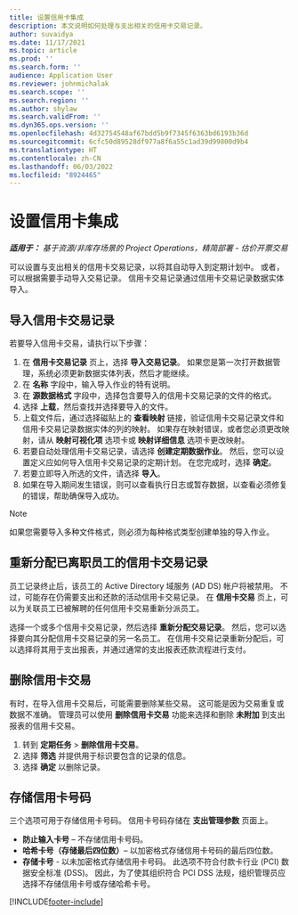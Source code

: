 ```yaml
---
title: 设置信用卡集成
description: 本文说明如何处理与支出相关的信用卡交易记录。
author: suvaidya
ms.date: 11/17/2021
ms.topic: article
ms.prod: ''
ms.search.form: ''
audience: Application User
ms.reviewer: johnmichalak
ms.search.scope: ''
ms.search.region: ''
ms.author: shylaw
ms.search.validFrom: ''
ms.dyn365.ops.version: ''
ms.openlocfilehash: 4d32754548af67bdd5b9f7345f6363bd6193b36d
ms.sourcegitcommit: 6cfc50d89528df977a8f6a55c1ad39d99800d9b4
ms.translationtype: HT
ms.contentlocale: zh-CN
ms.lasthandoff: 06/03/2022
ms.locfileid: "8924465"
---
```

# <a name="set-up-credit-card-integration"></a>设置信用卡集成

_**适用于：** 基于资源/非库存场景的 Project Operations，精简部署 - 估价开票交易_

可以设置与支出相关的信用卡交易记录，以将其自动导入到定期计划中。 或者，可以根据需要手动导入交易记录。 信用卡交易记录通过信用卡交易记录数据实体导入。

## <a name="import-credit-card-transactions"></a>导入信用卡交易记录

若要导入信用卡交易，请执行以下步骤：

1. 在 **信用卡交易记录** 页上，选择 **导入交易记录**。 如果您是第一次打开数据管理，系统必须更新数据实体列表，然后才能继续。
2. 在 **名称** 字段中，输入导入作业的特有说明。
3. 在 **源数据格式** 字段中，选择包含要导入的信用卡交易记录的文件的格式。
4. 选择 **上载**，然后查找并选择要导入的文件。
5. 上载文件后，通过选择磁贴上的 **查看映射** 链接，验证信用卡交易记录文件和信用卡交易记录数据实体的列的映射。 如果存在映射错误，或者您必须更改映射，请从 **映射可视化项** 选项卡或 **映射详细信息** 选项卡更改映射。
6. 若要自动处理信用卡交易记录，请选择 **创建定期数据作业**。 然后，您可以设置定义应如何导入信用卡交易记录的定期计划。 在您完成时，选择 **确定**。
7. 若要立即导入所选的文件，请选择 **导入**。
8. 如果在导入期间发生错误，则可以查看执行日志或暂存数据，以查看必须修复的错误，帮助确保导入成功。

> [!NOTE]
> 如果您需要导入多种文件格式，则必须为每种格式类型创建单独的导入作业。

## <a name="reassign-the-credit-card-transactions-for-terminated-employees"></a>重新分配已离职员工的信用卡交易记录

员工记录终止后，该员工的 Active Directory 域服务 (AD DS) 帐户将被禁用。 不过，可能存在仍需要支出和还款的活动信用卡交易记录。 在 **信用卡交易** 页上，可以为关联员工已被解聘的任何信用卡交易重新分派员工。

选择一个或多个信用卡交易记录，然后选择 **重新分配交易记录**。 然后，您可以选择要向其分配信用卡交易记录的另一名员工。 在信用卡交易记录重新分配后，可以选择将其用于支出报表，并通过通常的支出报表还款流程进行支付。

## <a name="delete-credit-card-transactions"></a>删除信用卡交易 

有时，在导入信用卡交易后，可能需要删除某些交易。 这可能是因为交易重复或数据不准确。 管理员可以使用 **删除信用卡交易** 功能来选择和删除 **未附加** 到支出报表的信用卡交易。 

1. 转到 **定期任务** > **删除信用卡交易**。
2. 选择 **筛选** 并提供用于标识要包含的记录的信息。
3. 选择 **确定** 以删除记录。 

## <a name="storing-credit-card-numbers"></a>存储信用卡号码

三个选项可用于存储信用卡号码。 信用卡号码存储在 **支出管理参数** 页面上。

- **防止输入卡号** – 不存储信用卡号码。
- **哈希卡号（存储最后四位数）**– 以加密格式存储信用卡号码的最后四位数。
- **存储卡号** - 以未加密格式存储信用卡号码。 此选项不符合付款卡行业 (PCI) 数据安全标准 (DSS)。 因此，为了使其组织符合 PCI DSS 法规，组织管理员应选择不存储信用卡号或存储哈希卡号。

[!INCLUDE[footer-include](../includes/footer-banner.md)]
